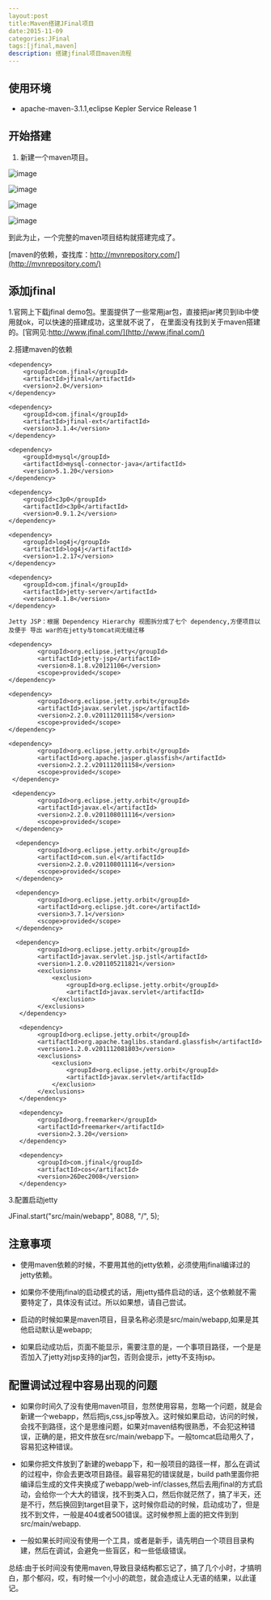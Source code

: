 ```yaml
---
layout:post
title:Maven搭建JFinal项目
date:2015-11-09
categories:JFinal
tags:[jfinal,maven]
description: 搭建jfinal项目maven流程
---
```


## 使用环境

- apache-maven-3.1.1,eclipse Kepler Service Release 1


## 开始搭建

1. 新建一个maven项目。

  ![image](http://xsf1005.github.io/img/2015-11-09-jfinal/1.png)

  ![image](http://xsf1005.github.io/img/2015-11-09-jfinal/2.png)

  ![image](http://xsf1005.github.io/img/2015-11-09-jfinal/3.png)

  ![image](http://xsf1005.github.io/img/2015-11-09-jfinal/4.png)
 
  到此为止，一个完整的maven项目结构就搭建完成了。
 
  [maven的依赖，查找库：http://mvnrepository.com/](http://mvnrepository.com/)

## 添加jfinal

   1.官网上下载jfinal demo包。里面提供了一些常用jar包，直接把jar拷贝到lib中使用就ok，可以快速的搭建成功，这里就不说了，
在里面没有找到关于maven搭建的。[官网见:http://www.jfinal.com/](http://www.jfinal.com/)
	
   2.搭建maven的依赖  

  	<dependency> 		
		<groupId>com.jfinal</groupId>
		<artifactId>jfinal</artifactId>
		<version>2.0</version>
  	</dependency>  

  	<dependency>
		<groupId>com.jfinal</groupId>
		<artifactId>jfinal-ext</artifactId>
		<version>3.1.4</version>
	</dependency>  

	<dependency>
		<groupId>mysql</groupId>
		<artifactId>mysql-connector-java</artifactId>
		<version>5.1.20</version>
	</dependency>  

	<dependency>
		<groupId>c3p0</groupId>
		<artifactId>c3p0</artifactId>
		<version>0.9.1.2</version>
	</dependency>
  
	<dependency>
		<groupId>log4j</groupId>
		<artifactId>log4j</artifactId>
		<version>1.2.17</version>
	</dependency>
  
	<dependency>
		<groupId>com.jfinal</groupId>
		<artifactId>jetty-server</artifactId>
		<version>8.1.8</version>
	</dependency>
  
	Jetty JSP：根据 Dependency Hierarchy 视图拆分成了七个 dependency,方便项目以及便于 导出 war的在jetty与tomcat间无缝迁移 

	<dependency>
	        <groupId>org.eclipse.jetty</groupId>
	        <artifactId>jetty-jsp</artifactId>
	        <version>8.1.8.v20121106</version>
	        <scope>provided</scope>
	</dependency>
    
	<dependency>
	        <groupId>org.eclipse.jetty.orbit</groupId>
	        <artifactId>javax.servlet.jsp</artifactId>
	        <version>2.2.0.v201112011158</version>
	        <scope>provided</scope>
	</dependency>
  
	<dependency>
	        <groupId>org.eclipse.jetty.orbit</groupId>
	        <artifactId>org.apache.jasper.glassfish</artifactId>
	        <version>2.2.2.v201112011158</version>
	        <scope>provided</scope>
	 </dependency>
  
	 <dependency>
	        <groupId>org.eclipse.jetty.orbit</groupId>
	        <artifactId>javax.el</artifactId>
	        <version>2.2.0.v201108011116</version>
	        <scope>provided</scope>
	  </dependency>
  
	  <dependency>
	        <groupId>org.eclipse.jetty.orbit</groupId>
	        <artifactId>com.sun.el</artifactId>
	        <version>2.2.0.v201108011116</version>
	        <scope>provided</scope>
	  </dependency>
  
	  <dependency>
	        <groupId>org.eclipse.jetty.orbit</groupId>
	        <artifactId>org.eclipse.jdt.core</artifactId>
	        <version>3.7.1</version>
	        <scope>provided</scope>
	  </dependency>
  
	  <dependency>
	        <groupId>org.eclipse.jetty.orbit</groupId>
	        <artifactId>javax.servlet.jsp.jstl</artifactId>
	        <version>1.2.0.v201105211821</version>
	        <exclusions>
	            <exclusion>
	                <groupId>org.eclipse.jetty.orbit</groupId>
	                <artifactId>javax.servlet</artifactId>
	            </exclusion>
	        </exclusions>
	   </dependency>
  
	   <dependency>
	        <groupId>org.eclipse.jetty.orbit</groupId>
	        <artifactId>org.apache.taglibs.standard.glassfish</artifactId>
	        <version>1.2.0.v201112081803</version>
	        <exclusions>
	            <exclusion>
	                <groupId>org.eclipse.jetty.orbit</groupId>
	                <artifactId>javax.servlet</artifactId>
	            </exclusion>
	        </exclusions>
	   </dependency>
  	        
	   <dependency>
	        <groupId>org.freemarker</groupId>
	        <artifactId>freemarker</artifactId>
	        <version>2.3.20</version>
	   </dependency>
  
	   <dependency>
	        <groupId>com.jfinal</groupId>
	        <artifactId>cos</artifactId>
	        <version>26Dec2008</version>
	   </dependency> 

   3.配置启动jetty
	
   JFinal.start("src/main/webapp", 8088, "/", 5);

## 注意事项

- 使用maven依赖的时候，不要用其他的jetty依赖，必须使用jfinal编译过的jetty依赖。

- 如果你不使用jfinal的启动模式的话，用jetty插件启动的话，这个依赖就不需要特定了，具体没有试过。所以如果想，请自己尝试。

- 启动的时候如果是maven项目，目录名称必须是src/main/webapp,如果是其他启动默认是webapp;

- 如果启动成功后，页面不能显示，需要注意的是，一个事项目路径，一个是是否加入了jetty对jsp支持的jar包，否则会提示，jetty不支持jsp。

## 配置调试过程中容易出现的问题

- 如果你时间久了没有使用maven项目，忽然使用容易，忽略一个问题，就是会新建一个webapp，然后把js,css,jsp等放入。这时候如果启动，访问的时候，会找不到路径，这个是思维问题，如果对maven结构很熟悉，不会犯这种错误，正确的是，把文件放在src/main/webapp下。一般tomcat启动用久了，容易犯这种错误。

- 如果你把文件放到了新建的webapp下，和一般项目的路径一样，那么在调试的过程中，你会去更改项目路径。最容易犯的错误就是，build path里面你把编译后生成的文件夹换成了webapp/web-inf/classes,然后去用jfinal的方式启动，会给你一个大大的错误，找不到类入口，然后你就茫然了，搞了半天，还是不行，然后换回到target目录下，这时候你启动的时候，启动成功了，但是找不到文件，一般是404或者500错误。这时候参照上面的把文件到到src/main/webapp.

- 一般如果长时间没有使用一个工具，或者是新手，请先明白一个项目目录构建，然后在调试，会避免一些盲区，和一些低级错误。


 总结:由于长时间没有使用maven,导致目录结构都忘记了，搞了几个小时，才搞明白，那个郁闷，哎，有时候一个小小的疏忽，就会造成让人无语的结果，以此谨记。




